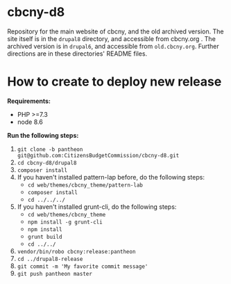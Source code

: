 # cbcny-d8

Repository for the main website of cbcny, and the old archived version. The site itself is in the `drupal8` directory, and accessible from cbcny.org . The archived version is in `drupal6`, and accessible from `old.cbcny.org`. Further directions are in these directories' README files.


# How to create to deploy new release

**Requirements:**
- PHP >=7.3
- node 8.6

**Run the following steps:** 
1. `git clone -b pantheon git@github.com:CitizensBudgetCommission/cbcny-d8.git`
1. `cd cbcny-d8/drupal8`
1. `composer install`
1. If you haven't installed pattern-lap before, do the following steps:
    - `cd web/themes/cbcny_theme/pattern-lab`
    - `composer install`
    - `cd ../../../`
1. If you haven't installed grunt-cli, do the following steps:
    - `cd web/themes/cbcny_theme`
    - `npm install -g grunt-cli`
    - `npm install`
    - `grunt build`
    - `cd ../../`
1. `vendor/bin/robo cbcny:release:pantheon`
1. `cd ../drupal8-release`
1. `git commit -m 'My favorite commit message'`
1. `git push pantheon master`
